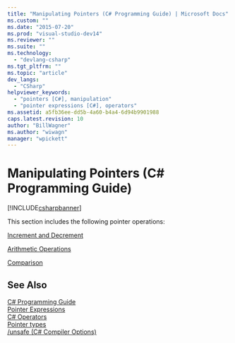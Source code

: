 ```yaml
---
title: "Manipulating Pointers (C# Programming Guide) | Microsoft Docs"
ms.custom: ""
ms.date: "2015-07-20"
ms.prod: "visual-studio-dev14"
ms.reviewer: ""
ms.suite: ""
ms.technology: 
  - "devlang-csharp"
ms.tgt_pltfrm: ""
ms.topic: "article"
dev_langs: 
  - "CSharp"
helpviewer_keywords: 
  - "pointers [C#], manipulation"
  - "pointer expressions [C#], operators"
ms.assetid: a5fb36ee-dd5b-4a60-b4a4-6d94b9901988
caps.latest.revision: 10
author: "BillWagner"
ms.author: "wiwagn"
manager: "wpickett"
---
```

# Manipulating Pointers (C# Programming Guide)
[!INCLUDE[csharpbanner](../../../includes/csharpbanner.md)]

This section includes the following pointer operations:  
  
 [Increment and Decrement](../../../csharp/programming-guide/unsafe-code-pointers/how-to-increment-and-decrement-pointers.md)  
  
 [Arithmetic Operations](../../../csharp/programming-guide/unsafe-code-pointers/arithmetic-operations-on-pointers.md)  
  
 [Comparison](../../../csharp/programming-guide/unsafe-code-pointers/pointer-comparison.md)  
  
## See Also  
 [C# Programming Guide](../../../csharp/programming-guide/index.md)   
 [Pointer Expressions](../../../csharp/programming-guide/unsafe-code-pointers/pointer-expressions.md)   
 [C# Operators](../../../csharp/language-reference/operators/index.md)   
 [Pointer types](../../../csharp/programming-guide/unsafe-code-pointers/pointer-types.md)   
 [/unsafe (C# Compiler Options)](../../../csharp/language-reference/compiler-options/unsafe-csharp-compiler-options.md)